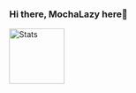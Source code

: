 ### Hi there, MochaLazy here👋

<!--
**MochaLazy/MochaLazy** is a ✨ _special_ ✨ repository because its `README.md` (this file) appears on your GitHub profile.

Here are some ideas to get you started:

- 🔭 I’m currently working on ...
- 🌱 I’m currently learning ...
- 👯 I’m looking to collaborate on ...
- 🤔 I’m looking for help with ...
- 💬 Ask me about ...
- 📫 How to reach me: ...
- 😄 Pronouns: ...
- ⚡ Fun fact: ...
-->

<a href="https://github.com/MochaLazy/github-readme-stats#deploy-on-your-own-vercel-instance">
<img alt="Stats" height=100 align="center" src="https://github-readme-stats.vercel.app/api/top-langs/?username=MochaLazy&layout=pie&show_icons=true&theme=tokyonight"/>
</a>
